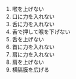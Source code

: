 1. 喉を上げない
2. 口に力を入れない
3. 舌に力を入れない
4. 舌で押して喉を下げない
5. 舌を上げない
6. 首に力を入れない
7. 肩に力を入れない
8. 肩を上げない
9. 横隔膜を広げる

